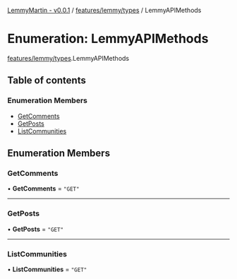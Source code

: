 [LemmyMartin - v0.0.1](../README.md) / [features/lemmy/types](../modules/features_lemmy_types.md) / LemmyAPIMethods

# Enumeration: LemmyAPIMethods

[features/lemmy/types](../modules/features_lemmy_types.md).LemmyAPIMethods

## Table of contents

### Enumeration Members

- [GetComments](features_lemmy_types.LemmyAPIMethods.md#getcomments)
- [GetPosts](features_lemmy_types.LemmyAPIMethods.md#getposts)
- [ListCommunities](features_lemmy_types.LemmyAPIMethods.md#listcommunities)

## Enumeration Members

### GetComments

• **GetComments** = ``"GET"``

___

### GetPosts

• **GetPosts** = ``"GET"``

___

### ListCommunities

• **ListCommunities** = ``"GET"``
